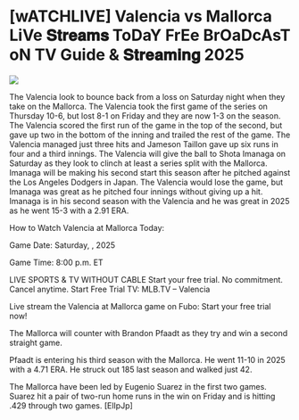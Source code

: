 # [wATCHLIVE] Valencia vs Mallorca LiVe 𝐒𝐭𝐫𝐞𝐚𝐦𝐬 ToDaY FrEe BrOaDcAsT oN TV Guide & 𝐒𝐭𝐫𝐞𝐚𝐦𝐢𝐧𝐠  2025  
  
  
[![](https://i.imgur.com/qSNzIqt.png)](https://movie.rssnews.media/sWjRnPTMs.php)  
  
The Valencia look to bounce back from a loss on Saturday night when they take on the Mallorca. The Valencia took the first game of the series on Thursday 10-6, but lost 8-1 on Friday and they are now 1-3 on the season. The Valencia scored the first run of the game in the top of the second, but gave up two in the bottom of the inning and trailed the rest of the game. The Valencia managed just three hits and Jameson Taillon gave up six runs in four and a third innings. The Valencia will give the ball to Shota Imanaga on Saturday as they look to clinch at least a series split with the Mallorca. Imanaga will be making his second start this season after he pitched against the Los Angeles Dodgers in Japan. The Valencia would lose the game, but Imanaga was great as he pitched four innings without giving up a hit. Imanaga is in his second season with the Valencia and he was great in 2025 as he went 15-3 with a 2.91 ERA.

How to Watch Valencia at Mallorca Today:

Game Date: Saturday, , 2025

Game Time: 8:00 p.m. ET

LIVE SPORTS & TV WITHOUT CABLE
Start your free trial. No commitment. Cancel anytime.
Start Free Trial
TV: MLB.TV – Valencia

Live stream the Valencia at Mallorca game on Fubo: Start your free trial now!

The Mallorca will counter with Brandon Pfaadt as they try and win a second straight game.

Pfaadt is entering his third season with the Mallorca. He went 11-10 in 2025 with a 4.71 ERA. He struck out 185 last season and walked just 42.

The Mallorca have been led by Eugenio Suarez in the first two games. Suarez hit a pair of two-run home runs in the win on Friday and is hitting .429 through two games. [ElIpJp]